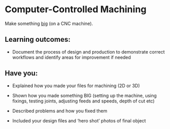 # Computer-Controlled Machining
Make something [big](http://blog.ted.com/2008/07/15/digitally_fabbe/) (on a CNC machine).

## Learning outcomes:
* Document the process of design and production to demonstrate correct workflows and identify areas for improvement if needed

## Have you:
* Explained how you made your files for machining (2D or 3D)

* Shown how you made something BIG (setting up the machine, using fixings, testing joints, adjusting feeds and speeds, depth of cut etc)

* Described problems and how you fixed them

* Included your design files and ‘hero shot’ photos of final object

